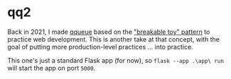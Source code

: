 # qq2

Back in 2021, I made [qqueue](https://github.com/whitgroves/qqueue) based on the ["breakable toy" pattern](https://www.amazon.com/Apprenticeship-Patterns-Guidance-Aspiring-Craftsman/dp/0596518382) to practice web development. This is another take at that concept, with the goal of putting more production-level practices ... into practice.

This one's just a standard Flask app (for now), so `flask --app .\app\ run` will start the app on port `5000`.